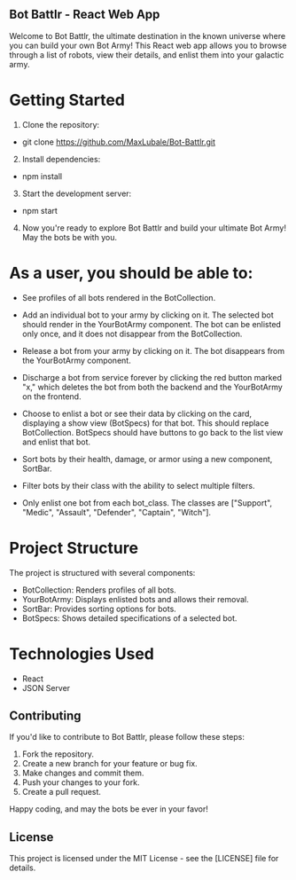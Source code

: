 ## Bot Battlr - React Web App
  Welcome to Bot Battlr, the ultimate destination in the known universe where you can build your own Bot Army! This React web app allows you to browse through a list of robots, view their details, and enlist them into your galactic army.

# Getting Started

1. Clone the repository:
  - git clone https://github.com/MaxLubale/Bot-Battlr.git
  
2. Install dependencies:
  - npm install

3. Start the development server:
  - npm start

4. Now you're ready to explore Bot Battlr and build your ultimate Bot Army! May the bots be with you.

# As a user, you should be able to:

- See profiles of all bots rendered in the BotCollection.

-  Add an individual bot to your army by clicking on it. The selected bot should render in the YourBotArmy component. The bot can be  enlisted only once, and it does not disappear from the BotCollection.

- Release a bot from your army by clicking on it. The bot disappears from the YourBotArmy component.

- Discharge a bot from service forever by clicking the red button marked "x," which deletes the bot from both the backend and the YourBotArmy on the frontend.

- Choose to enlist a bot or see their data by clicking on the card, displaying a show view (BotSpecs) for that bot. This should replace BotCollection. BotSpecs should have buttons to go back to the list view and enlist that bot.

- Sort bots by their health, damage, or armor using a new component, SortBar.

- Filter bots by their class with the ability to select multiple filters.

- Only enlist one bot from each bot_class. The classes are ["Support", "Medic", "Assault", "Defender", "Captain", "Witch"].

# Project Structure
  The project is structured with several components:

- BotCollection: Renders profiles of all bots.
- YourBotArmy: Displays enlisted bots and allows their removal.
- SortBar: Provides sorting options for bots.
- BotSpecs: Shows detailed specifications of a selected bot.

# Technologies Used
- React
- JSON Server

## Contributing
 If you'd like to contribute to Bot Battlr, please follow these steps:

1. Fork the repository.
2. Create a new branch for your feature or bug fix.
3. Make changes and commit them.
4. Push your changes to your fork.
5. Create a pull request.

  Happy coding, and may the bots be ever in your favor!

## License
This project is licensed under the MIT License - see the [LICENSE] file for details.
